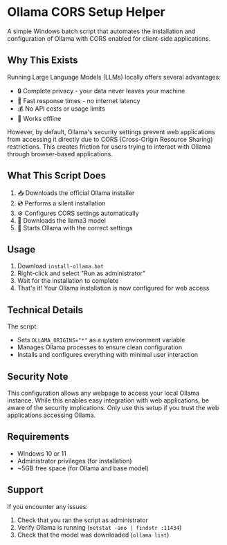 # Ollama CORS Setup Helper

A simple Windows batch script that automates the installation and configuration of Ollama with CORS enabled for client-side applications.

## Why This Exists

Running Large Language Models (LLMs) locally offers several advantages:
- 🔒 Complete privacy - your data never leaves your machine
- 💨 Fast response times - no internet latency
- 💰 No API costs or usage limits
- 🔌 Works offline

However, by default, Ollama's security settings prevent web applications from accessing it directly due to CORS (Cross-Origin Resource Sharing) restrictions. This creates friction for users trying to interact with Ollama through browser-based applications.

## What This Script Does

1. 📥 Downloads the official Ollama installer
2. 💿 Performs a silent installation
3. ⚙️ Configures CORS settings automatically
4. 🤖 Downloads the llama3 model
5. 🚀 Starts Ollama with the correct settings

## Usage

1. Download `install-ollama.bat`
2. Right-click and select "Run as administrator"
3. Wait for the installation to complete
4. That's it! Your Ollama installation is now configured for web access

## Technical Details

The script:
- Sets `OLLAMA_ORIGINS="*"` as a system environment variable
- Manages Ollama processes to ensure clean configuration
- Installs and configures everything with minimal user interaction

## Security Note

This configuration allows any webpage to access your local Ollama instance. While this enables easy integration with web applications, be aware of the security implications. Only use this setup if you trust the web applications accessing Ollama.

## Requirements

- Windows 10 or 11
- Administrator privileges (for installation)
- ~5GB free space (for Ollama and base model)

## Support

If you encounter any issues:
1. Check that you ran the script as administrator
2. Verify Ollama is running (`netstat -ano | findstr :11434`)
3. Check that the model was downloaded (`ollama list`)

